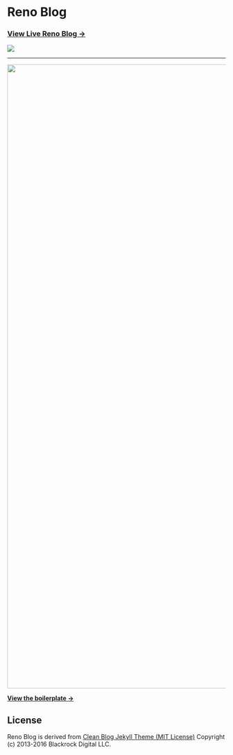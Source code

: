 # Reno Blog

### [View Live Reno Blog &rarr;](https://lsklee1.github.io)

![](https://lsklee1.github.io/img/blog-desktop.jpg)  

---
    
<img src="https://lsklee1.github.io/img/RenoBrowserRecord.gif" width="1440" />


**[View the boilerplate &rarr;](http://huangxuan.me/huxblog-boilerplate/)**

## License

Reno Blog is derived from [Clean Blog Jekyll Theme (MIT License)](https://github.com/BlackrockDigital/startbootstrap-clean-blog-jekyll/)
Copyright (c) 2013-2016 Blackrock Digital LLC.
